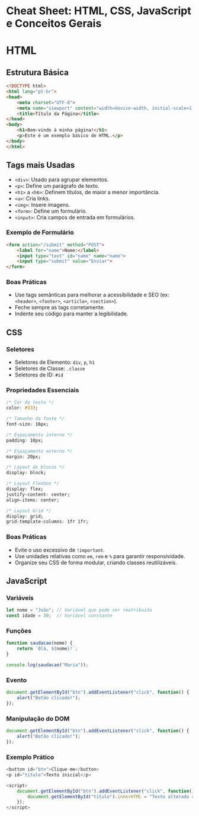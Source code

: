 # Cheat Sheet: HTML, CSS, JavaScript e Conceitos Gerais

# HTML

## Estrutura Básica

```html
<!DOCTYPE html>
<html lang="pt-br">
<head>
    <meta charset="UTF-8">
    <meta name="viewport" content="width=device-width, initial-scale=1.0">
    <title>Título da Página</title>
</head>
<body>
    <h1>Bem-vindo à minha página!</h1>
    <p>Este é um exemplo básico de HTML.</p>
</body>
</html>
```

## Tags mais Usadas

- `<div>`: Usado para agrupar elementos.
- `<p>`: Define um parágrafo de texto.
- `<h1>` a `<h6>`: Definem títulos, de maior a menor importância.
- `<a>`: Cria links.
- `<img>`: Insere imagens.
- `<form>`: Define um formulário.
- `<input>`: Cria campos de entrada em formulários.

### Exemplo de Formulário

```html
<form action="/submit" method="POST">
    <label for="name">Nome:</label>
    <input type="text" id="name" name="name">
    <input type="submit" value="Enviar">
</form>
```

### Boas Práticas

- Use tags semânticas para melhorar a acessibilidade e SEO (ex: `<header>`, `<footer>`, `<article>`, `<section>`).
- Feche sempre as tags corretamente.
- Indente seu código para manter a legibilidade.

## CSS

### Seletores

- Seletores de Elemento: `div`, `p`, `h1`
- Seletores de Classe: `.classe`
- Seletores de ID: `#id`

### Propriedades Essenciais

```css
/* Cor do texto */
color: #333;

/* Tamanho da fonte */
font-size: 16px;

/* Espaçamento interno */
padding: 10px;

/* Espaçamento externo */
margin: 20px;

/* Layout de blocos */
display: block;

/* Layout Flexbox */
display: flex;
justify-content: center;
align-items: center;

/* Layout Grid */
display: grid;
grid-template-columns: 1fr 1fr;
```

### Boas Práticas
- Evite o uso excessivo de `!important`.
- Use unidades relativas como `em`, `rem` e `%` para garantir responsividade.
- Organize seu CSS de forma modular, criando classes reutilizáveis.

## JavaScript
### Variáveis

```javascript
let nome = "João"; // Variável que pode ser reatribuída
const idade = 30;  // Variável constante
```

### Funções
```javascript
function saudacao(nome) {
    return `Olá, ${nome}!`;
}

console.log(saudacao("Maria"));
```

### Evento
```javascript
document.getElementById("btn").addEventListener("click", function() {
    alert("Botão clicado!");
});
```

### Manipulação do DOM
```javascript
document.getElementById("btn").addEventListener("click", function() {
    alert("Botão clicado!");
});
```

### Exemplo Prático
```javascript
<button id="btn">Clique-me</button>
<p id="titulo">Texto inicial</p>

<script>
    document.getElementById("btn").addEventListener("click", function() {
        document.getElementById("titulo").innerHTML = "Texto alterado após clique!";
    });
</script>
```
